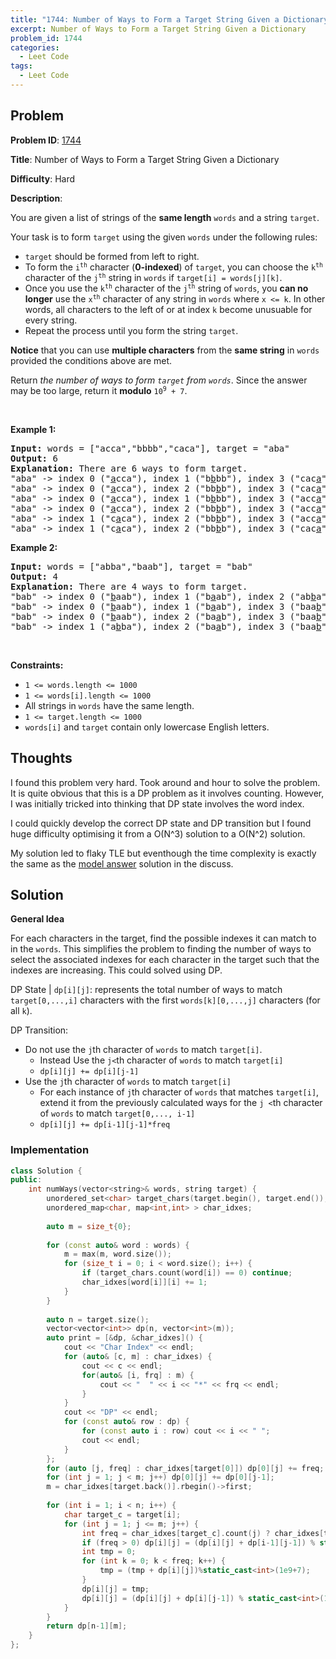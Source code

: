 ```yaml
---
title: "1744: Number of Ways to Form a Target String Given a Dictionary"
excerpt: Number of Ways to Form a Target String Given a Dictionary
problem_id: 1744 
categories:
  - Leet Code
tags:
  - Leet Code
---
```


## Problem

**Problem ID**: [1744](https://leetcode.com/problems/number-of-ways-to-form-a-target-string-given-a-dictionary/)

**Title**: Number of Ways to Form a Target String Given a Dictionary

**Difficulty**: Hard

**Description**:

<p>You are given a list of strings of the <strong>same length</strong> <code>words</code> and a string <code>target</code>.</p>

<p>Your task is to form <code>target</code> using the given <code>words</code> under the following rules:</p>

<ul>
	<li><code>target</code> should be formed from left to right.</li>
	<li>To form the <code>i<sup>th</sup></code> character (<strong>0-indexed</strong>) of <code>target</code>, you can choose the <code>k<sup>th</sup></code> character of the <code>j<sup>th</sup></code> string in <code>words</code> if <code>target[i] = words[j][k]</code>.</li>
	<li>Once you use the <code>k<sup>th</sup></code> character of the <code>j<sup>th</sup></code> string of <code>words</code>, you <strong>can no longer</strong> use the <code>x<sup>th</sup></code> character of any string in <code>words</code> where <code>x &lt;= k</code>. In other words, all characters to the left of or at index <code>k</code> become unusuable for every string.</li>
	<li>Repeat the process until you form the string <code>target</code>.</li>
</ul>

<p><strong>Notice</strong> that you can use <strong>multiple characters</strong> from the <strong>same string</strong> in <code>words</code> provided the conditions above are met.</p>

<p>Return <em>the number of ways to form <code>target</code> from <code>words</code></em>. Since the answer may be too large, return it <strong>modulo</strong> <code>10<sup>9</sup> + 7</code>.</p>

<p>&nbsp;</p>
<p><strong>Example 1:</strong></p>

<pre>
<strong>Input:</strong> words = [&quot;acca&quot;,&quot;bbbb&quot;,&quot;caca&quot;], target = &quot;aba&quot;
<strong>Output:</strong> 6
<strong>Explanation:</strong> There are 6 ways to form target.
&quot;aba&quot; -&gt; index 0 (&quot;<u>a</u>cca&quot;), index 1 (&quot;b<u>b</u>bb&quot;), index 3 (&quot;cac<u>a</u>&quot;)
&quot;aba&quot; -&gt; index 0 (&quot;<u>a</u>cca&quot;), index 2 (&quot;bb<u>b</u>b&quot;), index 3 (&quot;cac<u>a</u>&quot;)
&quot;aba&quot; -&gt; index 0 (&quot;<u>a</u>cca&quot;), index 1 (&quot;b<u>b</u>bb&quot;), index 3 (&quot;acc<u>a</u>&quot;)
&quot;aba&quot; -&gt; index 0 (&quot;<u>a</u>cca&quot;), index 2 (&quot;bb<u>b</u>b&quot;), index 3 (&quot;acc<u>a</u>&quot;)
&quot;aba&quot; -&gt; index 1 (&quot;c<u>a</u>ca&quot;), index 2 (&quot;bb<u>b</u>b&quot;), index 3 (&quot;acc<u>a</u>&quot;)
&quot;aba&quot; -&gt; index 1 (&quot;c<u>a</u>ca&quot;), index 2 (&quot;bb<u>b</u>b&quot;), index 3 (&quot;cac<u>a</u>&quot;)
</pre>

<p><strong>Example 2:</strong></p>

<pre>
<strong>Input:</strong> words = [&quot;abba&quot;,&quot;baab&quot;], target = &quot;bab&quot;
<strong>Output:</strong> 4
<strong>Explanation:</strong> There are 4 ways to form target.
&quot;bab&quot; -&gt; index 0 (&quot;<u>b</u>aab&quot;), index 1 (&quot;b<u>a</u>ab&quot;), index 2 (&quot;ab<u>b</u>a&quot;)
&quot;bab&quot; -&gt; index 0 (&quot;<u>b</u>aab&quot;), index 1 (&quot;b<u>a</u>ab&quot;), index 3 (&quot;baa<u>b</u>&quot;)
&quot;bab&quot; -&gt; index 0 (&quot;<u>b</u>aab&quot;), index 2 (&quot;ba<u>a</u>b&quot;), index 3 (&quot;baa<u>b</u>&quot;)
&quot;bab&quot; -&gt; index 1 (&quot;a<u>b</u>ba&quot;), index 2 (&quot;ba<u>a</u>b&quot;), index 3 (&quot;baa<u>b</u>&quot;)
</pre>

<p>&nbsp;</p>
<p><strong>Constraints:</strong></p>

<ul>
	<li><code>1 &lt;= words.length &lt;= 1000</code></li>
	<li><code>1 &lt;= words[i].length &lt;= 1000</code></li>
	<li>All strings in <code>words</code> have the same length.</li>
	<li><code>1 &lt;= target.length &lt;= 1000</code></li>
	<li><code>words[i]</code> and <code>target</code> contain only lowercase English letters.</li>
</ul>


## Thoughts

I found this problem very hard. Took around and hour to solve the problem. It is
quite obvious that this is a DP problem as it involves counting. However, I was
initially tricked into thinking that DP state involves the word index.

I could quickly develop the correct DP state and DP transition but I found huge
difficulty optimising it from a O(N^3) solution to a O(N^2) solution.

My solution led to flaky TLE but eventhough the time complexity is exactly the
same as the [model answer](https://leetcode.com/problems/number-of-ways-to-form-a-target-string-given-a-dictionary/discuss/917779/JavaC%2B%2BPython-Space-O(N))
solution in the discuss.


## Solution

**General Idea**

For each characters in the target, find the possible indexes it can match to in
the `words`. This simplifies the problem to finding the number of ways to
select the associated indexes for each character in the target such that the
indexes are increasing. This could solved using DP.

DP State | `dp[i][j]`: represents the total number of ways to match `target[0,...,i]` characters
with the first `words[k][0,...,j]` characters (for all `k`).

DP Transition:
* Do not use the `j`th character of `words` to match `target[i]`. 
  * Instead Use the `j<`th character of `words` to match `target[i]`
  * `dp[i][j] += dp[i][j-1]`
* Use the `j`th character of `words` to match `target[i]`
  * For each instance of `j`th character of `words` that matches `target[i]`, extend it
  from the previously calculated ways for the `j <`th character of `words` to match `target[0,..., i-1]`
  * `dp[i][j] += dp[i-1][j-1]*freq`

### Implementation

```cpp
class Solution {
public:
    int numWays(vector<string>& words, string target) {
        unordered_set<char> target_chars(target.begin(), target.end());
        unordered_map<char, map<int,int> > char_idxes;
        
        auto m = size_t{0};
        
        for (const auto& word : words) {
            m = max(m, word.size());
            for (size_t i = 0; i < word.size(); i++) {
                if (target_chars.count(word[i]) == 0) continue;
                char_idxes[word[i]][i] += 1;
            }
        }
        
        auto n = target.size();
        vector<vector<int>> dp(n, vector<int>(m));
        auto print = [&dp, &char_idxes]() {
            cout << "Char Index" << endl;
            for (auto& [c, m] : char_idxes) {
                cout << c << endl;
                for(auto& [i, frq] : m) {
                    cout << "  " << i << "*" << frq << endl;
                }
            }
            cout << "DP" << endl;
            for (const auto& row : dp) {
                for (const auto i : row) cout << i << " ";
                cout << endl;
            }
        };
        for (auto [j, freq] : char_idxes[target[0]]) dp[0][j] += freq;
        for (int j = 1; j < m; j++) dp[0][j] += dp[0][j-1];
        m = char_idxes[target.back()].rbegin()->first;
        
        for (int i = 1; i < n; i++) {
            char target_c = target[i];
            for (int j = 1; j <= m; j++) {
                int freq = char_idxes[target_c].count(j) ? char_idxes[target_c][j] : 0;
                if (freq > 0) dp[i][j] = (dp[i][j] + dp[i-1][j-1]) % static_cast<int>(1e9+7);
                int tmp = 0;
                for (int k = 0; k < freq; k++) {
                    tmp = (tmp + dp[i][j])%static_cast<int>(1e9+7);
                }
                dp[i][j] = tmp;
                dp[i][j] = (dp[i][j] + dp[i][j-1]) % static_cast<int>(1e9+7); // dont select the current char
            }
        }
        return dp[n-1][m];
    }
};
```
